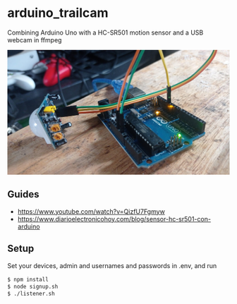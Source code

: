 # arduino_trailcam
Combining Arduino Uno with a HC-SR501 motion sensor and a USB webcam in ffmpeg

![circuit](./circuit.jpeg)

## Guides
- https://www.youtube.com/watch?v=QizfU7Fgmyw
- https://www.diarioelectronicohoy.com/blog/sensor-hc-sr501-con-arduino

## Setup

Set your devices, admin and usernames and passwords in .env, and run

```
$ npm install
$ node signup.sh
$ ./listener.sh
```
